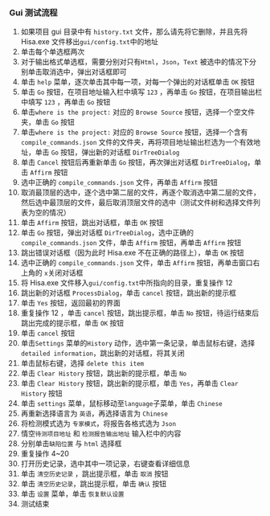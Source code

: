 ### Gui 测试流程

1. 如果项目 gui 目录中有 `history.txt` 文件，那么请先将它删除，并且先将 Hisa.exe 文件移出`gui/config.txt`中的地址
2. 单击每个单选框两次
3. 对于输出格式单选框，需要分别对只有`Html`，`Json`，`Text` 被选中的情况下分别单击取消选中，弹出对话框即可
4. 单击 `help` 菜单，逐次单击其中每一项，对每一个弹出的对话框单击 `OK` 按钮
5. 单击 `Go` 按钮，在项目地址输入栏中填写 `123` ，再单击 `Go`  按钮，在项目输出栏中填写 `123` ，再单击 `Go` 按钮
6. 单击`where is the project:`  对应的 `Browse Source` 按钮，选择一个空文件夹，单击 `Go` 按钮
7. 单击`where is the project:`  对应的 `Browse Source` 按钮，选择一个含有 `compile_commands.json` 文件的文件夹，再将项目地址输出栏选为一个有效地址，单击 `Go` 按钮，弹出新的对话框 `DirTreeDialog`
8. 单击 `Cancel` 按钮后再重新单击 `Go` 按钮，再次弹出对话框 `DirTreeDialog`，单击 `Affirm` 按钮
9. 选中正确的 `compile_commands.json` 文件，再单击 `Affirm` 按钮
10. 取消最顶层的选中，逐个选中第二层的文件，再逐个取消选中第二层的文件，然后选中最顶层的文件，最后取消顶层文件的选中（测试文件树和选择文件列表为空的情况）
11. 单击 `Affirm` 按钮，跳出对话框，单击 `OK` 按钮
12. 单击 `Go` 按钮，弹出对话框 `DirTreeDialog`，选中正确的 `compile_commands.json` 文件，单击 `Affirm` 按钮，再单击 `Affirm` 按钮
13. 跳出错误对话框（因为此时 Hisa.exe 不在正确的路径上），单击 `OK` 按钮
14. 选中正确的 `compile_commands.json` 文件，单击 `Affirm` 按钮，再单击窗口右上角的 `x`关闭对话框
15. 将 Hisa.exe 文件移入`gui/config.txt`中所指向的目录，重复操作 $12$
16. 跳出新的对话框 `ProcessDialog`，单击 `cancel` 按钮，跳出新的提示框
17. 单击 `Yes` 按钮，返回最初的界面
18. 重复操作 $12$ ，单击 `cancel` 按钮，跳出提示框，单击 `No` 按钮，待运行结束后跳出完成的提示框，单击 `OK` 按钮
19. 单击 `cancel` 按钮
20. 单击`Settings` 菜单的`History` 动作，选中第一条记录，单击鼠标右键，选择`detailed information`，跳出新的对话框，将其关闭
21. 单击鼠标右键，选择 `delete this item`
22. 单击 `Clear History` 按钮，跳出新的提示框，单击 `No`
23. 单击 `Clear History` 按钮，跳出新的提示框，单击 `Yes`，再单击 `Clear History` 按钮
24. 单击 `settings` 菜单，鼠标移动至`language`子菜单，单击 `Chinese`
25. 再重新选择语言为 `英语`，再选择语言为 `Chinese`
26. 将检测模式选为 `专家模式`，将报告各格式选为 `Json`
27. 情空`待测项目地址` 和 `检测报告输出地址` 输入栏中的内容
28. 分别单击`缺陷位置` 与 `html` 选择框
29. 重复操作 4~20
30. 打开历史记录，选中其中一项记录，右键查看详细信息
31. 单击 `清空历史记录` ，跳出提示框，单击 `取消` 按钮
32. 单击 `清空历史记录`，跳出提示框，单击 `确认` 按钮
33. 单击 `设置` 菜单，单击 `恢复默认设置` 
34. 测试结束

